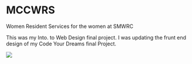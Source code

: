 # MCCWRS
Women Resident Services for the women at SMWRC

This was my Into. to Web Design final project. 
I was updating the frunt end design of my 
Code Your Dreams final Project. 

![](https://github.com/4-Leafs-Code/CYD-Final-Project)
